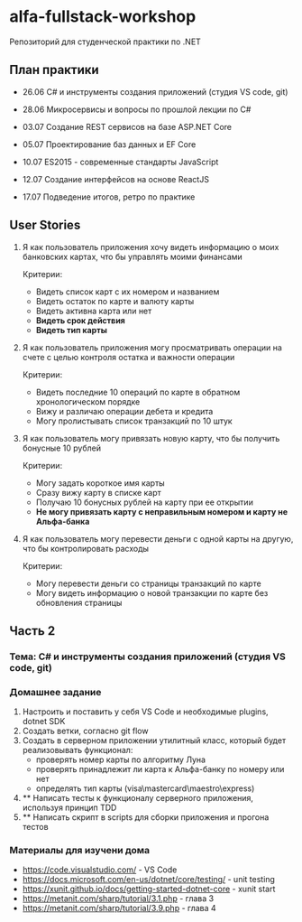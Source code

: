 # alfa-fullstack-workshop

Репозиторий для студенческой практики по .NET

## План практики

- 26.06 С# и инструменты создания приложений (студия VS code, git)

- 28.06 Микросервисы и вопросы по прошлой лекции по С#

- 03.07 Создание REST сервисов на базе ASP.NET Core

- 05.07 Проектирование баз данных и EF Core

- 10.07 ES2015 - современные стандарты JavaScript

- 12.07 Создание интерфейсов на основе ReactJS

- 17.07 Подведение итогов, ретро по практике

## User Stories

1. Я как пользователь приложения хочу видеть информацию о моих банковских картах, что бы управлять моими финансами

    Критерии:

    - Видеть список карт с их номером и названием
    - Видеть остаток по карте и валюту карты
    - Видеть активна карта или нет
    - **Видеть срок действия**
    - **Видеть тип карты**

2. Я как пользователь приложения могу просматривать операции на счете с целью контроля остатка и важности операции

    Критерии:

    - Видеть последние 10 операций по карте в обратном хронологическом порядке
    - Вижу и различаю операции дебета и кредита
    - Могу пролистывать список транзакций по 10 штук

3. Я как пользователь могу привязать новую карту, что бы получить бонусные 10 рублей

    Критерии:

    - Могу задать короткое имя карты
    - Сразу вижу карту в списке карт
    - Получаю 10 бонусных рублей на карту при ее открытии
    - **Не могу привязать карту с неправильным номером и карту не Альфа-банка**

4. Я как пользователь могу перевести деньги с одной карты на другую, что бы контролировать расходы

    Критерии:

    - Могу перевести деньги со страницы транзакций по карте
    - Могу видеть информацию о новой транзакции по карте без обновления страницы

## Часть 2

### Тема: С# и инструменты создания приложений (студия VS code, git)

### Домашнее задание

1. Настроить и поставить у себя VS Code и необходимые plugins, dotnet SDK
2. Создать ветки, согласно git flow
3. Создать в серверном приложении утилитный класс, который будет реализовывать функционал:
    - проверять номер карты по алгоритму Луна
    - проверять принадлежит ли карта к Альфа-банку по номеру или нет
    - определять тип карты (visa\mastercard\maestro\express)
4. ** Написать тесты к функционалу серверного приложения, используя принцип TDD
5. ** Написать скрипт в scripts для сборки приложения и прогона тестов

### Материалы для изучени дома

- https://code.visualstudio.com/ - VS Code
- https://docs.microsoft.com/en-us/dotnet/core/testing/ - unit testing
- https://xunit.github.io/docs/getting-started-dotnet-core - xunit start
- https://metanit.com/sharp/tutorial/3.1.php - глава 3
- https://metanit.com/sharp/tutorial/3.9.php - глава 4
